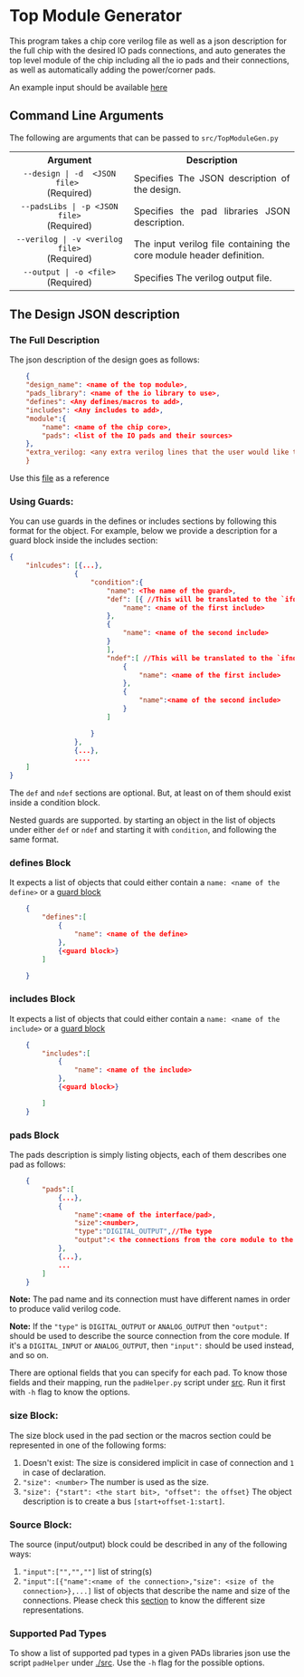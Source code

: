 # Top Module Generator

This program takes a chip core verilog file as well as a json description for the full chip with the desired IO pads connections, and auto generates the top level module of the chip including all the io pads and their connections, as well as automatically adding the power/corner pads.

An example input should be available [here][1]

## Command Line Arguments

The following are arguments that can be passed to `src/TopModuleGen.py`

<table>
    <tr>
        <th width="196">
        Argument
        </th>
        <th >
        Description
        </th>
    </tr>
    <tr>
        <td align="center">
            <code>--design | -d  &lt;JSON file&gt; </code> <br> (Required)
        </td>
        <td align="justify">
            Specifies The JSON description of the design.
        </td>
    </tr>
    <tr>
        <td align="center">
            <code>--padsLibs | -p &lt;JSON file&gt;</code> <br> (Required)
        </td>
        <td align="justify">
            Specifies the pad libraries JSON description.
        </td>
    </tr>
        <tr>
        <td align="center">
            <code>--verilog | -v &lt;verilog file&gt;</code> <br> (Required)
        </td>
        <td align="justify">
            The input verilog file containing the core module header definition.
        </td>
    </tr>
    <tr>
        </tr>
        <td align="center">
            <code>--output | -o &lt;file&gt;</code> <br> (Required)
        </td>
        <td align="justify">
            Specifies The verilog output file. 
        </td>
    </tr>
</table>

## The Design JSON description

### The Full Description

The json description of the design goes as follows:
```json
    {
    "design_name": <name of the top module>,
    "pads_library": <name of the io library to use>,
    "defines": <Any defines/macros to add>,
    "includes": <Any includes to add>,
    "module":{
        "name": <name of the chip core>,
        "pads": <list of the IO pads and their sources>
    },
    "extra_verilog: <any extra verilog lines that the user would like to be put as is in the top module>
    }
```

Use this [file][0] as a reference 

### Using Guards:
You can use guards in the defines or includes sections by following this format for the object. For example, below we provide a description for a guard block inside the includes section:
```json
{
    "inlcudes": [{...},
                {
                    "condition":{
                        "name": <The name of the guard>,
                        "def": [{ //This will be translated to the `ifdef
                            "name": <name of the first include>
                        },
                        {
                            "name": <name of the second include>
                        }
                        ],
                        "ndef":[ //This will be translated to the `ifndef
                            {
                                "name": <name of the first include>
                            },
                            {
                                "name":<name of the second include>
                            }
                        ]

                    }
                },
                {...},
                ....
    ]
}
```
The `def` and `ndef` sections are optional. But, at least on of them should exist inside a condition block.

Nested guards are supported. by starting an object in the list of objects under either `def` or `ndef` and starting it with `condition`, and following the same format.

### defines Block
It expects a list of objects that could either contain a `name: <name of the define>` or a [guard block](#using-guards)

```json
    {
        "defines":[
            {
                "name": <name of the define>
            },
            {<guard block>}
        ]

    }
```



### includes Block

It expects a list of objects that could either contain a `name: <name of the include>` or a [guard block](#using-guards)

```json
    {
        "includes":[
            {
                "name": <name of the include>
            },
            {<guard block>}

        ]
    }
```

### pads Block

The pads description is simply listing objects, each of them describes one pad as follows:

```json
    {
        "pads":[
            {...},
            {
                "name":<name of the interface/pad>,
                "size":<number>,
                "type":"DIGITAL_OUTPUT",//The type
                "output":< the connections from the core module to the pad>
            },
            {...},
            ...
        ]
    }
```

**Note:** The pad name and its connection must have different names in order to produce valid verilog code.

**Note:** If the `"type"` is `DIGITAL_OUTPUT` or `ANALOG_OUTPUT` then `"output":` should be used to describe the source connection from the core module. If it's a `DIGITAL_INPUT` or `ANALOG_OUTPUT`, then `"input":` should be used instead, and so on.

There are optional fields that you can specify for each pad. To know those fields and their mapping, run the `padHelper.py` script under [src](./src). Run it first with `-h` flag to know the options.


### size Block:

The size block used in the pad section or the macros section could be represented in one of the following forms:

1. Doesn't exist: The size is considered implicit in case of connection and `1` in case of declaration.
2. `"size": <number>` The number is used as the size.
3. `"size": {"start": <the start bit>, "offset": the offset}` The object description is to create a bus `[start+offset-1:start]`.

### Source Block:

The source (input/output) block could be described in any of the following ways:

1. `"input":["","",""]` list of string(s)
2. `"input":[{"name":<name of the connection>,"size": <size of the connection>},...]` list of objects that describe the name and size of the connections. Please check this [section](#size-block) to know the different size representations.

### Supported Pad Types

To show a list of supported pad types in a given PADs libraries json use the script `padHelper` under [./src](./src). Use the `-h` flag for the possible options.


[0]: ./Examples/openram_tc/openram_tc_1kb.json
[1]: ./Examples/openram_tc/